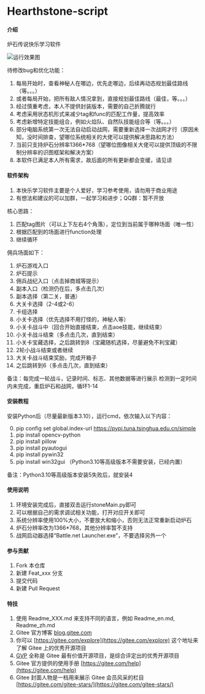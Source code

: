 # Hearthstone-script

#### 介绍
炉石传说快乐学习软件

![运行效果图](https://images.gitee.com/uploads/images/2021/1106/230520_39c51f67_9929826.png "QQ拼音截图20211106230402.png")

待修改bug和优化功能：
1. 每局开始时，查看神秘人在哪边，优先走哪边，后续再动态规划最佳路线（等。。。）
2. 或者每局开始，把所有敌人情况拿到，直接规划最佳路线（最佳，等。。。）
3. 经过慎重考虑，本人不提供封装版本，需要的自己折腾就行
4. 考虑采用状态机形式来减少tag和func的匹配工作量，提高效率
5. 考虑新增特定技能组合，例如火焰队、自然队技能组合等（等。。。）
6. 部分电脑系统第一次无法自动启动战网，需要重新选择一次战网才行（原因未知，没时间排查，望哪位系统相关的大佬可以提供解决思路和方法）
7. 当前只支持炉石分辨率1366*768（望哪位图像相关大佬可以提供顶级的不限制分辨率的识图框架和解决方案）
8. 本软件已满足本人所有需求，故后面的所有更新都会变缓，请见谅

#### 软件架构
1. 本快乐学习软件主要是个人爱好，学习参考使用，请勿用于商业用途
2. 有想法和建议的可以加群，一起学习和进步；QQ群：暂不开放

核心思路：
1. 匹配tag图片（可以上下左右4个角落），定位到当前属于哪种场面（唯一性）
2. 根据匹配到的场面进行function处理
3. 继续循环

佣兵场面如下：
1. 炉石游戏入口
2. 炉石提示
3. 佣兵战纪入口（点击掉商城等提示）
4. 副本入口（检测仍在后，多点击几次）
5. 副本选择（第二关，普通）
6. 大关卡选择（2-4或2-6）
7. 卡组选择
8. 小关卡选择（优先选择不用打怪的，神秘人等）
9. 小关卡战斗中（回合开始直接结束，点击aoe技能，继续结束）
10. 小关卡战斗结束（多点击几次，直到结束）
11. 小关卡宝藏选择，之后跳转到8（宝藏随机选择，尽量避免不利宝藏）
12. 2轮小战斗结束或者继续
13. 大关卡战斗结束奖励，完成开箱子
14. 之后跳转到6（多点击几次，直到结束）

备注：每完成一轮战斗，记录时间、标志、其他数据等进行展示
检测到一定时间内未完成，重启炉石和战网，循环1-14

#### 安装教程

安装Python后（尽量最新版本3.10），运行cmd，依次输入以下内容：

0. pip config set global.index-url https://pypi.tuna.tsinghua.edu.cn/simple
1. pip install opencv-python
2. pip install pillow
3. pip install pyautogui
4. pip install pywin32
5. pip install win32gui （Python3.10等高级版本不需要安装，已经内置） 

备注：Python3.10等高级版本安装5失败后，就安装4

#### 使用说明

1. 环境安装完成后，直接双击运行stoneMain.py即可
2. 可以根据自己的需求调试相关功能，打开对应开关即可
3. 系统分辨率使用100%大小，不要放大和缩小，否则无法正常重新启动炉石
4. 炉石分辨率改为1366*768，其他分辨率暂不支持
5. 战网启动器选择“Battle.net Launcher.exe”，不要选择另外一个

#### 参与贡献

1.  Fork 本仓库
2.  新建 Feat_xxx 分支
3.  提交代码
4.  新建 Pull Request


#### 特技

1.  使用 Readme\_XXX.md 来支持不同的语言，例如 Readme\_en.md, Readme\_zh.md
2.  Gitee 官方博客 [blog.gitee.com](https://blog.gitee.com)
3.  你可以 [https://gitee.com/explore](https://gitee.com/explore) 这个地址来了解 Gitee 上的优秀开源项目
4.  [GVP](https://gitee.com/gvp) 全称是 Gitee 最有价值开源项目，是综合评定出的优秀开源项目
5.  Gitee 官方提供的使用手册 [https://gitee.com/help](https://gitee.com/help)
6.  Gitee 封面人物是一档用来展示 Gitee 会员风采的栏目 [https://gitee.com/gitee-stars/](https://gitee.com/gitee-stars/)
